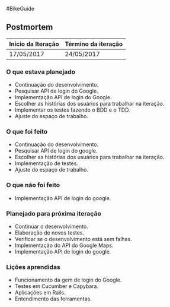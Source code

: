 #BikeGuide

## Postmortem

Início da Iteração | Término da iteração
------------ | -------------
17/05/2017 | 24/05/2017


### O que estava planejado
* Continuação do desenvolvimento.
* Pesquisar API de login do Google.
* Implementação API de login do Google.
* Escolher as histórias dos usuários para trabalhar na iteração.
* Implementar os testes fazendo o BDD e o TDD.
* Ajuste do espaço de trabalho.

### O que foi feito
* Continuação do desenvolvimento.
* Pesquisar API de login do google.
* Escolher as histórias dos usuários para trabalhar na iteração.
* Implementação de testes.
* Ajuste do espaço de trabalho.

### O que não foi feito
* Implementação API de login do google.

### Planejado para próxima iteração
* Continuar o desenvolvimento. 
* Elaboração de novos testes.
* Verificar se o desenvolvimento está sem falhas.
* Implementação do API do Google Maps.
* Implementação API de login do google.

### Lições aprendidas
* Funcionamento da gem de login do Google.
* Testes em Cucumber e Capybara.
* Aplicações em Rails.
* Entendimento das ferramentas.


